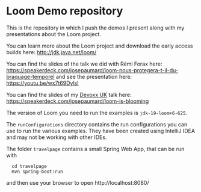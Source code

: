 Loom Demo repository
====================

This is the repository in which I push the demos I present along with my presentations about the Loom project.

You can learn more about the Loom project and download the early access builds here: http://jdk.java.net/loom/

You can find the slides of the talk we did with Rémi Forax here: https://speakerdeck.com/josepaumard/loom-nous-protegera-t-il-du-braquage-temporel and see the presentation here: https://youtu.be/wx7t69DylsI

You can find the slides of my [Devoxx UK](https://www.devoxx.co.uk/) talk here: https://speakerdeck.com/josepaumard/loom-is-blooming

The version of Loom you need to run the examples is `jdk-19-loom+6-625`.

The `runConfigurations` directory contains the run configurations you can use to run the various examples. They have been created using IntelliJ IDEA and may not be working with other IDEs. 

The folder `travelpage` contains a small Spring Web App, that can be run with
```
  cd travelpage
  mvn spring-boot:run
```
and then use your browser to open http://localhost:8080/